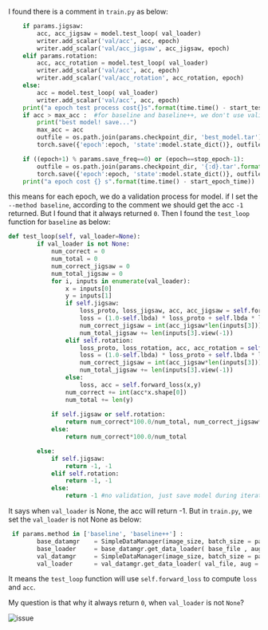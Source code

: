 I found there is a comment in `train.py` as below:

```py
    if params.jigsaw:
        acc, acc_jigsaw = model.test_loop( val_loader)
        writer.add_scalar('val/acc', acc, epoch)
        writer.add_scalar('val/acc_jigsaw', acc_jigsaw, epoch)
    elif params.rotation:
        acc, acc_rotation = model.test_loop( val_loader)
        writer.add_scalar('val/acc', acc, epoch)
        writer.add_scalar('val/acc_rotation', acc_rotation, epoch)
    else:    
        acc = model.test_loop( val_loader)
        writer.add_scalar('val/acc', acc, epoch)
    print("a epoch test process cost{}s".format(time.time() - start_test_time))
    if acc > max_acc :  #for baseline and baseline++, we don't use validation here so we let acc = -1
        print("best model! save...")
        max_acc = acc
        outfile = os.path.join(params.checkpoint_dir, 'best_model.tar')
        torch.save({'epoch':epoch, 'state':model.state_dict()}, outfile)

    if ((epoch+1) % params.save_freq==0) or (epoch==stop_epoch-1):
        outfile = os.path.join(params.checkpoint_dir, '{:d}.tar'.format(epoch))
        torch.save({'epoch':epoch, 'state':model.state_dict()}, outfile)
    print("a epoch cost {} s".format(time.time() - start_epoch_time))
```

this means for each epoch, we do a validation process for model. if I set the `--method baseline`, according to the comment we should get the  acc `-1` returned. But I found that it always returned `0`. Then I found the `test_loop` function for `baseline` as below:

```py
def test_loop(self, val_loader=None):
        if val_loader is not None:
            num_correct = 0
            num_total = 0
            num_correct_jigsaw = 0
            num_total_jigsaw = 0
            for i, inputs in enumerate(val_loader):
                x = inputs[0]
                y = inputs[1]
                if self.jigsaw:
                    loss_proto, loss_jigsaw, acc, acc_jigsaw = self.forward_loss(x, y, inputs[2], inputs[3])
                    loss = (1.0-self.lbda) * loss_proto + self.lbda * loss_jigsaw
                    num_correct_jigsaw = int(acc_jigsaw*len(inputs[3]))
                    num_total_jigsaw += len(inputs[3].view(-1))
                elif self.rotation:
                    loss_proto, loss_rotation, acc, acc_rotation = self.forward_loss(x, y, inputs[2], inputs[3])
                    loss = (1.0-self.lbda) * loss_proto + self.lbda * loss_rotation
                    num_correct_jigsaw = int(acc_jigsaw*len(inputs[3]))
                    num_total_jigsaw += len(inputs[3].view(-1))
                else:
                    loss, acc = self.forward_loss(x,y)
                num_correct += int(acc*x.shape[0])
                num_total += len(y)
            
            if self.jigsaw or self.rotation:
                return num_correct*100.0/num_total, num_correct_jigsaw*100.0/num_total_jigsaw
            else:
                return num_correct*100.0/num_total

        else:
            if self.jigsaw:
                return -1, -1
            elif self.rotation:
                return -1, -1
            else:
                return -1 #no validation, just save model during iteration
```

It says when `val_loader` is None, the acc will return -1. But in `train.py`, we set the `val_loader` is not None as below:

```py
 if params.method in ['baseline', 'baseline++'] :
        base_datamgr    = SimpleDataManager(image_size, batch_size = params.bs, jigsaw=params.jigsaw, rotation=params.rotation, isAircraft=isAircraft)
        base_loader     = base_datamgr.get_data_loader( base_file , aug = params.train_aug )
        val_datamgr     = SimpleDataManager(image_size, batch_size = params.bs, jigsaw=params.jigsaw, rotation=params.rotation, isAircraft=isAircraft)
        val_loader      = val_datamgr.get_data_loader( val_file, aug = False)
```

It means the `test_loop` function will use `self.forward_loss` to compute `loss` and `acc`. 

My question is that why it always return `0`, when `val_loader` is not `None`?

![issue](issue.JPG)
